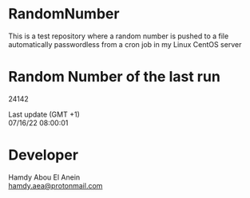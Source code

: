 # RandomNumber    
This is a test repository where a random number is pushed to a file automatically passwordless from a cron job in my Linux CentOS server    
# Random Number of the last run   
24142
      
Last update (GMT +1)    
07/16/22 08:00:01
# Developer    
Hamdy Abou El Anein   
hamdy.aea@protonmail.com
